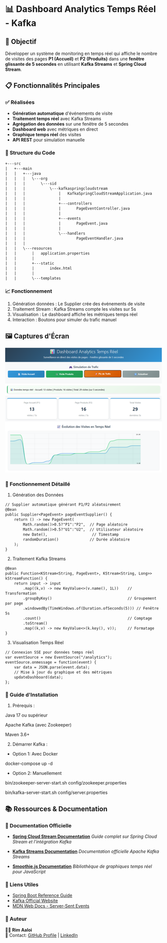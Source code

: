 # 📊 Dashboard Analytics Temps Réel - Kafka

## 🎯 Objectif 
Développer un système de monitoring en temps réel qui affiche le nombre de visites des pages **P1 (Accueil)** et **P2 (Produits)** dans une **fenêtre glissante de 5 secondes** en utilisant **Kafka Streams** et **Spring Cloud Stream**.

## 📋 Fonctionnalités Principales

### ✅ Réalisées
- **Génération automatique** d'événements de visite
- **Traitement temps réel** avec Kafka Streams
- **Agrégation des données** sur une fenêtre de 5 secondes
- **Dashboard web** avec métriques en direct
- **Graphique temps réel** des visites
- **API REST** pour simulation manuelle

### 📁 Structure du Code
```
+---src
|   +---main
|   |   +---java
|   |   |   \---org
|   |   |       \---sid
|   |   |           \---kafkaspringcloudstream
|   |   |               |   KafkaSpringCloudStreamApplication.java
|   |   |               |
|   |   |               +---controllers
|   |   |               |       PageEventController.java
|   |   |               |
|   |   |               +---events
|   |   |               |       PageEvent.java
|   |   |               |
|   |   |               \---handlers
|   |   |                       PageEventHandler.java
|   |   |
|   |   \---resources
|   |       |   application.properties
|   |       |
|   |       +---static
|   |       |       index.html
|   |       |
|   |       \---templates

```
### 📈 Fonctionnement
1. Génération données : Le Supplier crée des événements de visite
2. Traitement Stream : Kafka Streams compte les visites sur 5s
3. Visualisation : Le dashboard affiche les métriques temps réel
4. Interaction : Boutons pour simuler du trafic manuel

## 🖼️ Captures d'Écran

![Dashboard Principal](screenshots/img.png)


### 🔧 Fonctionnement Détaillé
1. Génération des Données
```
// Supplier automatique générant P1/P2 aléatoirement
@Bean
public Supplier<PageEvent> pageEventSupplier() {
    return () -> new PageEvent(
        Math.random()>0.5?"P1":"P2",  // Page aléatoire
        Math.random()>0.5?"U1":"U2",  // Utilisateur aléatoire
        new Date(),                    // Timestamp
        randomDuration()              // Durée aléatoire
    );
}
```
2. Traitement Kafka Streams
```
@Bean
public Function<KStream<String, PageEvent>, KStream<String, Long>> kStreamFunction() {
    return input -> input
        .map((k,v) -> new KeyValue<>(v.name(), 1L))    // Transformation
        .groupByKey()                                  // Groupement par page
        .windowedBy(TimeWindows.of(Duration.ofSeconds(5))) // Fenêtre 5s
        .count()                                       // Comptage
        .toStream()
        .map((k,v) -> new KeyValue<>(k.key(), v));     // Formatage
}
```
3. Visualisation Temps Réel
```
// Connexion SSE pour données temps réel
var eventSource = new EventSource("/analytics");
eventSource.onmessage = function(event) {
    var data = JSON.parse(event.data);
    // Mise à jour du graphique et des métriques
    updateDashboard(data);
};
```
### 🚀 Guide d'Installation
1. Prérequis :
   
Java 17 ou supérieur

Apache Kafka (avec Zookeeper)

Maven 3.6+

2. Démarrer Kafka :
   
* Option 1: Avec Docker
  
docker-compose up -d
* Option 2: Manuellement
  
bin/zookeeper-server-start.sh config/zookeeper.properties

bin/kafka-server-start.sh config/server.properties

## 📚 Ressources & Documentation

### 📖 Documentation Officielle
- [**Spring Cloud Stream Documentation**](https://spring.io/projects/spring-cloud-stream)
  *Guide complet sur Spring Cloud Stream et l'intégration Kafka*

- [**Kafka Streams Documentation**](https://kafka.apache.org/documentation/streams/)
  *Documentation officielle Apache Kafka Streams*

- [**Smoothie.js Documentation**](https://github.com/joewalnes/smoothie)
  *Bibliothèque de graphiques temps réel pour JavaScript*

### 🔗 Liens Utiles
- [Spring Boot Reference Guide](https://docs.spring.io/spring-boot/docs/current/reference/html/)
- [Kafka Official Website](https://kafka.apache.org/)
- [MDN Web Docs - Server-Sent Events](https://developer.mozilla.org/en-US/docs/Web/API/Server-sent_events)

### 💌 Auteur

👩‍💻 **Rim Aaloi**  
💌 Contact: [GitHub Profile](https://github.com/RimAaloi) | [LinkedIn](https://www.linkedin.com/in/rim-aaloi/)  

